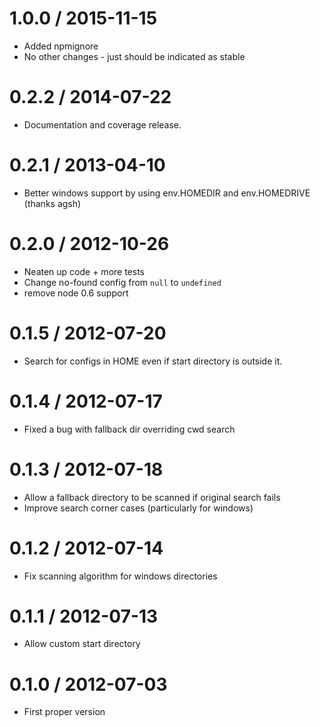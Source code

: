 1.0.0 / 2015-11-15
==================
  * Added npmignore
  * No other changes - just should be indicated as stable

0.2.2 / 2014-07-22
==================
  * Documentation and coverage release.

0.2.1 / 2013-04-10
==================
  * Better windows support by using env.HOMEDIR and env.HOMEDRIVE (thanks agsh)

0.2.0 / 2012-10-26
==================
  * Neaten up code + more tests
  * Change no-found config from `null` to `undefined`
  * remove node 0.6 support

0.1.5 / 2012-07-20
==================
  * Search for configs in HOME even if start directory is outside it.

0.1.4 / 2012-07-17
==================
  * Fixed a bug with fallback dir overriding cwd search

0.1.3 / 2012-07-18
==================
  * Allow a fallback directory to be scanned if original search fails
  * Improve search corner cases (particularly for windows)

0.1.2 / 2012-07-14
==================
  * Fix scanning algorithm for windows directories

0.1.1 / 2012-07-13
==================
  * Allow custom start directory

0.1.0 / 2012-07-03
==================
  * First proper version

